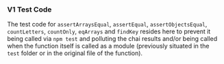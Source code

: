 ### V1 Test Code

The test code for `assertArraysEqual`, `assertEqual`, `assertObjectsEqual`, `countLetters`, `countOnly`, `eqArrays` and `findKey` resides here to prevent it being called via `npm test` and polluting the chai results and/or being called when the function itself is called as a module (previously situated in the `test` folder or in the original file of the function).